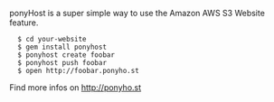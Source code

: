 ponyHost is a super simple way to use the Amazon AWS S3 Website feature.

      $ cd your-website      
      $ gem install ponyhost
      $ ponyhost create foobar
      $ ponyhost push foobar
      $ open http://foobar.ponyho.st

Find more infos on http://ponyho.st
